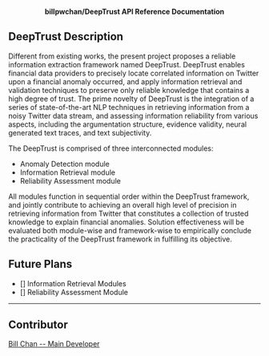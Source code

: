 <div align="center">

**billpwchan/DeepTrust API Reference Documentation**
</div>

## DeepTrust Description

Different from existing works, the present project proposes a reliable information extraction framework named DeepTrust. DeepTrust enables financial data providers to precisely locate correlated information on Twitter upon a financial anomaly occurred, and apply information retrieval and validation techniques to preserve only reliable knowledge that contains a high degree of trust. The prime novelty of DeepTrust is the integration of a series of state-of-the-art NLP techniques in retrieving information from a noisy Twitter data stream, and assessing information reliability from various aspects, including the argumentation structure, evidence validity, neural generated text traces, and text subjectivity. 

The DeepTrust is comprised of three interconnected modules: 
- Anomaly Detection module
- Information Retrieval module
- Reliability Assessment module 
  
All modules function in sequential order within the DeepTrust framework, and jointly contribute to achieving an overall high level of precision in retrieving information from Twitter that constitutes a collection of trusted knowledge to explain financial anomalies. Solution effectiveness will be evaluated both module-wise and framework-wise to empirically conclude the practicality of the DeepTrust framework in fulfilling its objective. 

## Future Plans

- [] Information Retrieval Modules
- [] Reliability Assessment Module

-----------

## Contributor

[Bill Chan -- Main Developer](https://github.com/billpwchan/)
